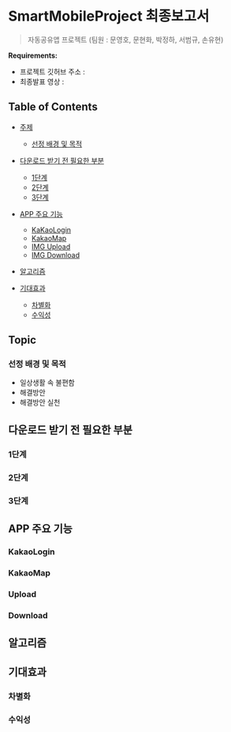# SmartMobileProject 최종보고서 

> 자동공유앱 프로젝트 (팀원 : 문영호, 문현화, 박정하, 서범규, 손유현)

**Requirements:**
  - 프로젝트 깃허브 주소 :
  - 최종발표 영상 : 
 

## Table of Contents

- [주제](#Topic)
  - [선정 배경 및 목적](#Topic)

- [다운로드 받기 전 필요한 부분](#1단계)
  - [1단계](#1단계)
  - [2단계](#2단계)
  - [3단계](#3단계)


- [APP 주요 기능](#KakaoLogin)
  - [KaKaoLogin](#KakaoLogin)
  - [KakaoMap](#KakaoMap)
  - [IMG Upload](#Upload)
  - [IMG Download](#Download)
  
- [알고리즘](#알고리즘)

- [기대효과](#기대효과)
  - [차별화](#차별화)
  - [수익성](#수익성)
  

  
 ## Topic
  ### 선정 배경 및 목적
  - 일상생활 속 불편함 
  - 해결방안
  - 해결방안 실천 
  
  
 ## 다운로드 받기 전 필요한 부분
  ### 1단계
 
  
  ### 2단계
  
  ### 3단계
  
  
  
  ## APP 주요 기능
   ### KakaoLogin
   
   ### KakaoMap
   
   ### Upload
   
   ### Download
   
   
   
  ## 알고리즘
  
  
  
  ## 기대효과
  
   ### 차별화
   
   ### 수익성

